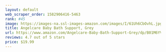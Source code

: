 ```yaml
---
layout: default 
﻿web_scraper_order: 1582906416-5463
rank: #45
image: https://images-na.ssl-images-amazon.com/images/I/61Uh6CbOvhL.jpg
title: Angelcare Baby Bath Support, Grey
url: https://www.amazon.com/Angelcare-Baby-Bath-Support-Grey/dp/B01M6YVW7B/ref=zg_mw_baby-products_45?_encoding=UTF8&psc=1&refRID=H8PZBTHGT35TKAKMD83D
reviews: 4.7 out of 5 stars
price: $19.99 
---
```

